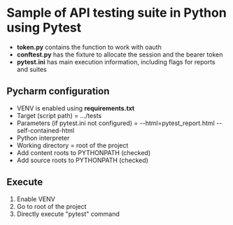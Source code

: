 # Sample of API testing suite in Python using Pytest

- **token.py** contains the function to work with oauth
- **conftest.py** has the fixture to allocate the session and the bearer token
- **pytest.ini** has main execution information, including flags for reports and suites

## Pycharm configuration

- VENV is enabled using **requirements.txt**
- Target (script path) = .../tests
- Parameters (if pytest.ini not configured) = --html=pytest_report.html --self-contained-html
- Python interpreter
- Working directory = root of the project
- Add content roots to PYTHONPATH (checked)
- Add source roots to PYTHONPATH (checked)

## Execute

1. Enable VENV
2. Go to root of the project
3. Directly execute "pytest" command
